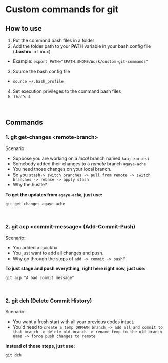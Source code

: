 # Custom commands for git

## How to use
1. Put the command bash files in a folder
2. Add the folder path to your **PATH** variable in your bash config file (**.bashrc** in Linux)
  * Example: `export PATH="$PATH:$HOME/Work/custom-git-commands"`
3. Source the bash config file
* `source ~/.bash_profile`
4. Set execution privileges to the command bash files
5. That's it.

<br/>

## Commands
### 1. git get-changes \<remote-branch>
Scenario:

* Suppose you are working on a *local* branch named `kaaj-kortesi`
* Somebody added their changes to a *remote* branch `agaye-ache`
* You need those changes on your local branch. 
* So you `stash-> switch branches -> pull from remote -> switch branches -> rebase -> apply stash`
* Why the hustle?


**To get the updates from `agaye-ache`, just use:**
```
git get-changes agaye-ache
```

<br/>

### 2. git acp \<commit-message> (Add-Commit-Push)
Scenario:

* You added a quickfix.
* You just want to add all changes and push.
* Why go through the steps of `add -> commit -> push`?

**To just stage and push everything, right here right now, just use:**
```
git acp "A bad commit message"
```

<br/>

### 2. git dch (Delete Commit History)
Scenario:

* You want a fresh start with all your previous codes intact.
* You'd need to `create a temp ORPHAN branch -> add all and commit to that branch -> delete old branch -> rename temp to the old branch name -> force push changes to remote`

**Instead of those steps, just use:**
```
git dch
```
